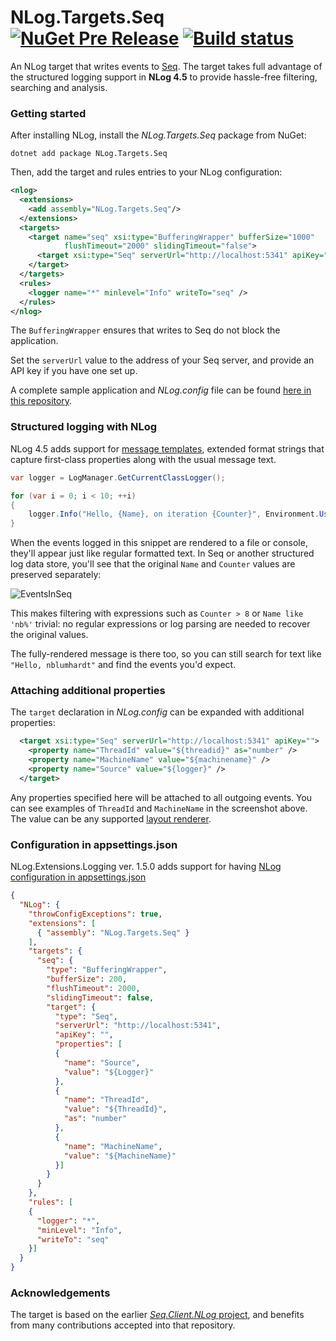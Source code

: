# NLog.Targets.Seq [![NuGet Pre Release](https://img.shields.io/nuget/vpre/NLog.Targets.Seq.svg)](https://nuget.org/packages/NLog.Targets.Seq) [![Build status](https://ci.appveyor.com/api/projects/status/o22e6dq0mkftaggc?svg=true)](https://ci.appveyor.com/project/datalust/nlog-targets-seq)

An NLog target that writes events to [Seq](https://datalust.co/seq). The target takes full advantage of the structured logging support in **NLog 4.5** to provide hassle-free filtering, searching and analysis.

### Getting started

After installing NLog, install the _NLog.Targets.Seq_ package from NuGet:

```
dotnet add package NLog.Targets.Seq
```

Then, add the target and rules entries to your NLog configuration:

```xml
<nlog>
  <extensions>
    <add assembly="NLog.Targets.Seq"/>
  </extensions>
  <targets>
    <target name="seq" xsi:type="BufferingWrapper" bufferSize="1000"
            flushTimeout="2000" slidingTimeout="false">
      <target xsi:type="Seq" serverUrl="http://localhost:5341" apiKey="" />
    </target>
  </targets>
  <rules>
    <logger name="*" minlevel="Info" writeTo="seq" />
  </rules>
</nlog>
```

The `BufferingWrapper` ensures that writes to Seq do not block the application.

Set the `serverUrl` value to the address of your Seq server, and provide an API key if you have one set up.

A complete sample application and _NLog.config_ file can be found [here in this repository](https://github.com/datalust/nlog-targets-seq/tree/dev/sample/Example).

### Structured logging with NLog

NLog 4.5 adds support for [message templates](https://messagetemplates.org), extended format strings that capture first-class properties along with the usual message text.

```csharp
var logger = LogManager.GetCurrentClassLogger();

for (var i = 0; i < 10; ++i)
{
    logger.Info("Hello, {Name}, on iteration {Counter}", Environment.UserName, i);
}
```

When the events logged in this snippet are rendered to a file or console, they'll appear just like regular formatted text. In Seq or another structured log data store, you'll see that the original `Name` and `Counter` values are preserved separately:

![EventsInSeq](https://raw.githubusercontent.com/datalust/nlog-targets-seq/dev/asset/nlog-events-in-seq.png)

This makes filtering with expressions such as `Counter > 8` or `Name like 'nb%'` trivial: no regular expressions or log parsing are needed to recover the original values.

The fully-rendered message is there too, so you can still search for text like `"Hello, nblumhardt"` and find the events you'd expect.

### Attaching additional properties

The `target` declaration in _NLog.config_ can be expanded with additional properties:

```xml
  <target xsi:type="Seq" serverUrl="http://localhost:5341" apiKey="">
    <property name="ThreadId" value="${threadid}" as="number" />
    <property name="MachineName" value="${machinename}" />
    <property name="Source" value="${logger}" />
  </target>
```

Any properties specified here will be attached to all outgoing events. You can see examples of `ThreadId` and `MachineName` in the screenshot above. The value can be any supported [layout renderer](https://github.com/NLog/NLog/wiki/Layout-Renderers).

### Configuration in appsettings.json

NLog.Extensions.Logging ver. 1.5.0 adds support for having [NLog configuration in appsettings.json](https://github.com/NLog/NLog.Extensions.Logging/wiki/NLog-configuration-with-appsettings.json)

```json
{
  "NLog": {
    "throwConfigExceptions": true,
    "extensions": [
      { "assembly": "NLog.Targets.Seq" }
    ],
    "targets": {
      "seq": {
        "type": "BufferingWrapper",
        "bufferSize": 200,
        "flushTimeout": 2000,
        "slidingTimeout": false,
        "target": {
          "type": "Seq",
          "serverUrl": "http://localhost:5341",
          "apiKey": "",
          "properties": [
          {
            "name": "Source",
            "value": "${Logger}"
          },
          {
            "name": "ThreadId",
            "value": "${ThreadId}",
            "as": "number"
          },
          {
            "name": "MachineName",
            "value": "${MachineName}"
          }]
        }
      }
    },
    "rules": [
    {
      "logger": "*",
      "minLevel": "Info",
      "writeTo": "seq"
    }]
  }
}
```

### Acknowledgements

The target is based on the earlier [_Seq.Client.NLog_ project](https://github.com/datalust/seq-client), and benefits from many contributions accepted into that repository.

